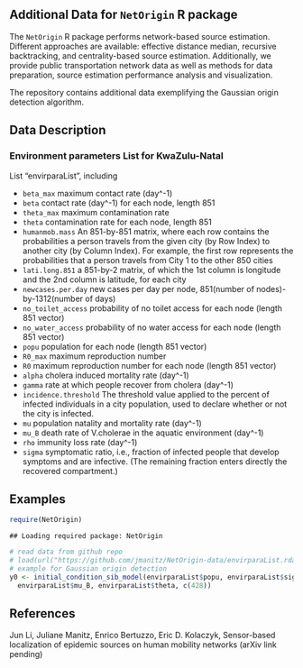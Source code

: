 
## Additional Data for `NetOrigin` R package

The `NetOrigin` R package performs network-based source estimation.
Different approaches are available: effective distance median, recursive
backtracking, and centrality-based source estimation. Additionally, we
provide public transportation network data as well as methods for data
preparation, source estimation performance analysis and visualization.

The repository contains additional data exemplifying the Gaussian origin
detection algorithm.

## Data Description

### Environment parameters List for KwaZulu-Natal

List “envirparaList”, including

  - `beta_max` maximum contact rate (day^-1)
  - `beta` contact rate (day^-1) for each node, length 851
  - `theta_max` maximum contamination rate
  - `theta` contamination rate for each node, length 851
  - `humanmob.mass` An 851-by-851 matrix, where each row contains the
    probabilities a person travels from the given city (by Row Index) to
    another city (by Column Index). For example, the first row
    represents the probabilities that a person travels from City 1 to
    the other 850 cities
  - `lati.long.851` a 851-by-2 matrix, of which the 1st column is
    longitude and the 2nd column is latitude, for each city
  - `newcases.per.day` new cases per day per node, 851(number of
    nodes)-by-1312(number of days)
  - `no_toilet_access` probability of no toilet access for each node
    (length 851 vector)
  - `no_water_access` probability of no water access for each node
    (length 851 vector)
  - `popu` population for each node (length 851 vector)
  - `R0_max` maximum reproduction number
  - `R0` maximum reproduction number for each node (length 851 vector)
  - `alpha` cholera induced mortality rate (day^-1)
  - `gamma` rate at which people recover from cholera (day^-1)
  - `incidence.threshold` The threshold value applied to the percent of
    infected individuals in a city population, used to declare whether
    or not the city is infected.
  - `mu` population natality and mortality rate (day^-1)
  - `mu_B` death rate of V.cholerae in the aquatic environment (day^-1)
  - `rho` immunity loss rate (day^-1)
  - `sigma` symptomatic ratio, i.e., fraction of infected people that
    develop symptoms and are infective. (The remaining fraction enters
    directly the recovered compartment.)

## Examples

``` r
require(NetOrigin)
```

    ## Loading required package: NetOrigin

``` r
# read data from github repo
# load(url("https://github.com/jmanitz/NetOrigin-data/envirparaList.rda"))
# example for Gaussian origin detection
y0 <- initial_condition_sib_model(envirparaList$popu, envirparaList$sigma, 
  envirparaList$mu_B, envirparaList$theta, c(428))
```

## References

Jun Li, Juliane Manitz, Enrico Bertuzzo, Eric D. Kolaczyk, Sensor-based
localization of epidemic sources on human mobility networks (arXiv link
pending)
